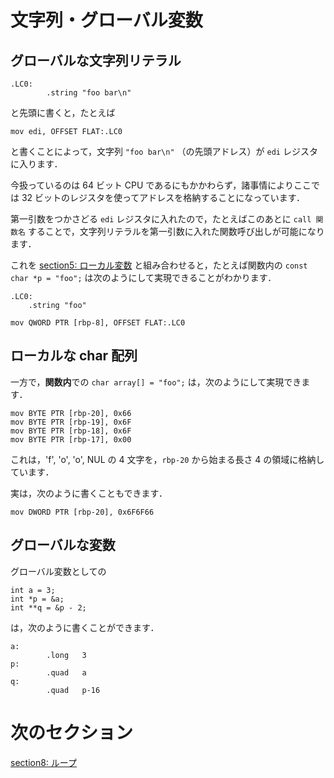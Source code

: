 # 文字列・グローバル変数

## グローバルな文字列リテラル

```
.LC0:
        .string "foo bar\n"
```

と先頭に書くと，たとえば

```
mov edi, OFFSET FLAT:.LC0
```

と書くことによって，文字列 `"foo bar\n"` （の先頭アドレス）が `edi` レジスタに入ります．

今扱っているのは 64 ビット CPU であるにもかかわらず，諸事情によりここでは 32 ビットのレジスタを使ってアドレスを格納することになっています．

<!-- 
「諸事情」が書いてある PDF: https://inst.eecs.berkeley.edu/~cs164/fa12/ia32-refs/ia32-chapter-four.pdf

The somewhat mysterious OFFSET FLAT: incantation tells the
assembler to figure out the (4-byte) address where the variable x will end up when the
program is loaded. Even the assembler does not have all the information to figure this out,
since a program may be in several pieces and the assembler does not know where each
piece will go. It is up to the loader to figure this out, so in fact all the assembler does with
the OFFSET FLAT: reference is to make a note in the object file and it is the loader that
will finally fill in the right value in the generated instruction. This is one of the respects in
which object code (which ends up in a .o file after assembly) is not pure machine code.
-->

第一引数をつかさどる `edi` レジスタに入れたので，たとえばこのあとに `call 関数名` することで，文字列リテラルを第一引数に入れた関数呼び出しが可能になります．

これを [section5: ローカル変数](/sections/section5_LocalVariable.md) と組み合わせると，たとえば関数内の `const char *p = "foo";` は次のようにして実現できることがわかります．

```
.LC0:
    .string "foo"

mov QWORD PTR [rbp-8], OFFSET FLAT:.LC0
```


## ローカルな char 配列

一方で，**関数内**での `char array[] = "foo";` は，次のようにして実現できます．

```
mov BYTE PTR [rbp-20], 0x66
mov BYTE PTR [rbp-19], 0x6F
mov BYTE PTR [rbp-18], 0x6F
mov BYTE PTR [rbp-17], 0x00
```

これは，'f', 'o', 'o', NUL の 4 文字を，`rbp-20` から始まる長さ 4 の領域に格納しています．

実は，次のように書くこともできます．

```
mov DWORD PTR [rbp-20], 0x6F6F66
```

## グローバルな変数

グローバル変数としての

```
int a = 3;
int *p = &a;
int **q = &p - 2;
```

は，次のように書くことができます．

```
a:
        .long   3
p:
        .quad   a
q:
        .quad   p-16
```


# 次のセクション
[section8: ループ](/sections/section8_Loop.md)
